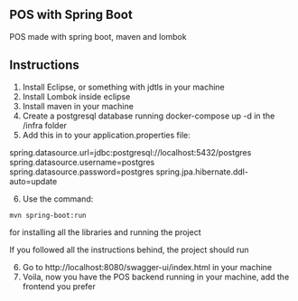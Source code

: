 ## POS with Spring Boot


POS made with spring boot, maven and lombok

## Instructions

1) Install Eclipse, or something with jdtls in your machine
2) Install Lombok inside eclipse
3) Install maven in your machine
4) Create a postgresql database running docker-compose up -d in the /infra folder
5) Add this in to your application.properties file:


spring.datasource.url=jdbc:postgresql://localhost:5432/postgres
spring.datasource.username=postgres
spring.datasource.password=postgres
spring.jpa.hibernate.ddl-auto=update

6) Use the command:

``` mvn spring-boot:run ```

for installing all the libraries and running the project

If you followed all the instructions behind, the project should run

6) Go to http://localhost:8080/swagger-ui/index.html in your machine
7) Voila, now you have the POS backend running in your machine, add the frontend you prefer
